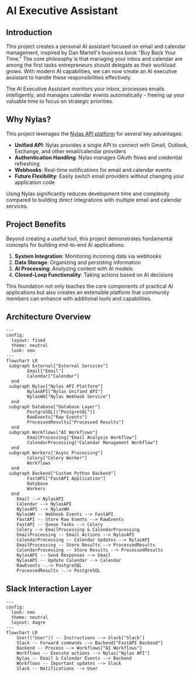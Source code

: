 # AI Executive Assistant

## Introduction

This project creates a personal AI assistant focused on email and calendar management, inspired by Dan Martell's business book "Buy Back Your Time." The core philosophy is that managing your inbox and calendar are among the first tasks entrepreneurs should delegate as their workload grows. With modern AI capabilities, we can now create an AI executive assistant to handle these responsibilities effectively.

The AI Executive Assistant monitors your inbox, processes emails intelligently, and manages calendar events automatically - freeing up your valuable time to focus on strategic priorities.

## Why Nylas?

This project leverages the [Nylas API platform](https://www.nylas.com/) for several key advantages:

- **Unified API**: Nylas provides a single API to connect with Gmail, Outlook, Exchange, and other email/calendar providers
- **Authentication Handling**: Nylas manages OAuth flows and credential refreshing
- **Webhooks**: Real-time notifications for email and calendar events
- **Future Flexibility**: Easily switch email providers without changing your application code

Using Nylas significantly reduces development time and complexity compared to building direct integrations with multiple email and calendar services.

## Project Benefits

Beyond creating a useful tool, this project demonstrates fundamental concepts for building end-to-end AI applications:

1. **System Integration**: Monitoring incoming data via webhooks
2. **Data Storage**: Organizing and persisting information
3. **AI Processing**: Analyzing content with AI models
4. **Closed-Loop Functionality**: Taking actions based on AI decisions

This foundation not only teaches the core components of practical AI applications but also creates an extensible platform that community members can enhance with additional tools and capabilities.

## Architecture Overview

```mermaid
---
config:
  layout: fixed
  theme: neutral
  look: neo
---
flowchart LR
 subgraph External["External Services"]
        Email["Email"]
        Calendar["Calendar"]
  end
 subgraph Nylas["Nylas API Platform"]
        NylasAPI["Nylas Unified API"]
        NylasWH["Nylas Webhook Service"]
  end
 subgraph Database["Database Layer"]
        PostgreSQL[("PostgreSQL")]
        RawEvents["Raw Events"]
        ProcessedResults["Processed Results"]
  end
 subgraph Workflows["AI Workflows"]
        EmailProcessing["Email Analysis Workflow"]
        CalendarProcessing["Calendar Management Workflow"]
  end
 subgraph Workers["Async Processing"]
        Celery["Celery Worker"]
        Workflows
  end
 subgraph Backend["Custom Python Backend"]
        FastAPI["FastAPI Application"]
        Database
        Workers
  end
    Email --> NylasAPI
    Calendar --> NylasAPI
    NylasAPI --> NylasWH
    NylasWH -- Webhook Events --> FastAPI
    FastAPI -- Store Raw Events --> RawEvents
    FastAPI -- Queue Tasks --> Celery
    Celery --> EmailProcessing & CalendarProcessing
    EmailProcessing -- Email Actions --> NylasAPI
    CalendarProcessing -- Calendar Updates --> NylasAPI
    EmailProcessing -- Store Results --> ProcessedResults
    CalendarProcessing -- Store Results --> ProcessedResults
    NylasAPI -- Send Responses --> Email
    NylasAPI -- Update Calendar --> Calendar
    RawEvents -.-> PostgreSQL
    ProcessedResults -.-> PostgreSQL
```


## Slack Interaction Layer

```mermaid
---
config:
  look: neo
  theme: neutral
  layout: dagre
---
flowchart LR
    User(("User")) -- Instructions --> Slack["Slack"]
    Slack -- Forward commands --> Backend["FastAPI Backend"]
    Backend -- Process --> Workflows["AI Workflows"]
    Workflows -- Execute actions --> Nylas["Nylas API"]
    Nylas -- Email & Calendar Events --> Backend
    Workflows -- Important updates --> Slack
    Slack -- Notifications --> User
```
